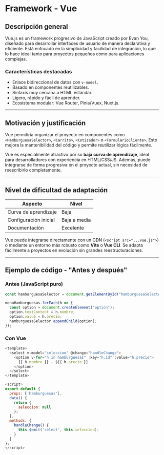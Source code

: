 # Framework - Vue

##  Descripción general

Vue.js es un framework progresivo de JavaScript creado por Evan You, diseñado para desarrollar interfaces de usuario de manera declarativa y eficiente. Está enfocado en la simplicidad y facilidad de integración, lo que lo hace ideal tanto para proyectos pequeños como para aplicaciones complejas.

###  Características destacadas

- Enlace bidireccional de datos con `v-model`.
- Basado en componentes reutilizables.
- Sintaxis muy cercana a HTML estándar.
- Ligero, rápido y fácil de aprender.
- Ecosistema modular: Vue Router, Pinia/Vuex, Nuxt.js.

---

##  Motivación y justificación

Vue permitiría organizar el proyecto en componentes como `<HamburguesaSelector>`, `<Carrito>`, `<Cotizador>` o `<FormularioCliente>`. Esto mejora la mantenibilidad del código y permite reutilizar lógica fácilmente.

Vue es especialmente atractivo por su **baja curva de aprendizaje**, ideal para desarrolladores con experiencia en HTML/CSS/JS. Además, puede integrarse de forma progresiva en el proyecto actual, sin necesidad de reescribirlo completamente.

---

##  Nivel de dificultad de adaptación

| Aspecto              | Nivel       |
|----------------------|-------------|
| Curva de aprendizaje | Baja        |
| Configuración inicial| Baja a media|
| Documentación        | Excelente   |

Vue puede integrarse directamente con un CDN (`<script src="...vue.js">`) o mediante un entorno más robusto como **Vite** o **Vue CLI**. Se adapta fácilmente a proyectos en evolución sin grandes reestructuraciones.

---

##  Ejemplo de código - "Antes y después"

### Antes (JavaScript puro)

```js
const hamburguesaSelector = document.getElementById("hamburguesaSelector");

menuHamburguesas.forEach(h => {
  const option = document.createElement("option");
  option.textContent = h.nombre;
  option.value = h.precio;
  hamburguesaSelector.appendChild(option);
});
```
### Con Vue
```js
<template>
  <select v-model="seleccion" @change="handleChange">
    <option v-for="h in hamburguesas" :key="h.id" :value="h.precio">
      {{ h.nombre }} - ${{ h.precio }}
    </option>
  </select>
</template>

<script>
export default {
  props: ['hamburguesas'],
  data() {
    return {
      seleccion: null
    };
  },
  methods: {
    handleChange() {
      this.$emit('select', this.seleccion);
    }
  }
};
</script>